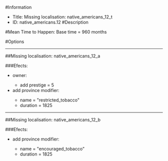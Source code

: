 #Information
 - Title: Missing localisation: native_americans_12_t
 - ID: native_americans.12
#Description

#Mean Time to Happen:
Base time = 960 months

#Options

___
##Missing localisation: native_americans_12_a

###Efects:<ul><li>owner:</li><ul><li>add prestige = 5</li></ul><li>add province modifier:</li><ul><li>name = "restricted_tobacco"</li><li>duration = 1825</li></ul></ul>

___
##Missing localisation: native_americans_12_b

###Efects:<ul><li>add province modifier:</li><ul><li>name = "encouraged_tobacco"</li><li>duration = 1825</li></ul></ul>
